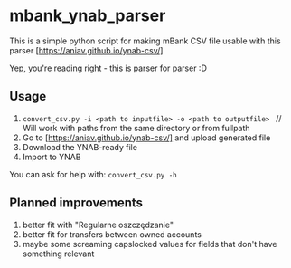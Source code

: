 # mbank_ynab_parser

This is a simple python script for making mBank CSV file usable with this parser [https://aniav.github.io/ynab-csv/]

Yep, you're reading right - this is parser for parser :D

## Usage

1) `convert_csv.py -i <path to inputfile> -o <path to outputfile> `
// Will work with paths from the same directory or from fullpath
2) Go to [https://aniav.github.io/ynab-csv/] and upload generated file
3) Download the YNAB-ready file
4) Import to YNAB

You can ask for help with:
`convert_csv.py -h`

## Planned improvements

1) better fit with "Regularne oszczędzanie"
2) better fit for transfers between owned accounts
3) maybe some screaming capslocked values for fields that don't have something relevant
